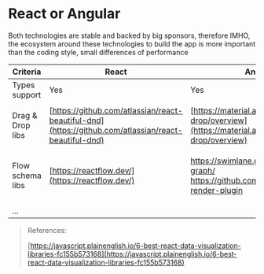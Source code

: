 # React or Angular

Both technologies are stable and backed by big sponsors, therefore IMHO, the ecosystem around these technologies to build the app is more important than the coding style, small differences of performance

| Criteria         | React                                                                                                | Angular                                                                                                                                                                                                             | Note                     |
| ---------------- | ---------------------------------------------------------------------------------------------------- | ------------------------------------------------------------------------------------------------------------------------------------------------------------------------------------------------------------------- | ------------------------ |
| Types support    | Yes                                                                                                  | Yes                                                                                                                                                                                                                 |                          |
|                  |                                                                                                      |                                                                                                                                                                                                                     |                          |
| Drag & Drop libs | [https://github.com/atlassian/react-beautiful-dnd](https://github.com/atlassian/react-beautiful-dnd) | [https://material.angular.io/cdk/drag-drop/overview](https://material.angular.io/cdk/drag-drop/overview)                                                                                                            |                          |
| Flow schema libs | [https://reactflow.dev/](https://reactflow.dev/)                                                     | <p> <a href="https://swimlane.github.io/ngx-graph/"> https://swimlane.github.io/ngx-graph/</a><br><a href="https://github.com/retejs/angular-render-plugin">https://github.com/retejs/angular-render-plugin</a></p> | React lib is more mature |
| ...              |                                                                                                      |                                                                                                                                                                                                                     |                          |

> References:
>
> [https://javascript.plainenglish.io/6-best-react-data-visualization-libraries-fc155b573168](https://javascript.plainenglish.io/6-best-react-data-visualization-libraries-fc155b573168)
